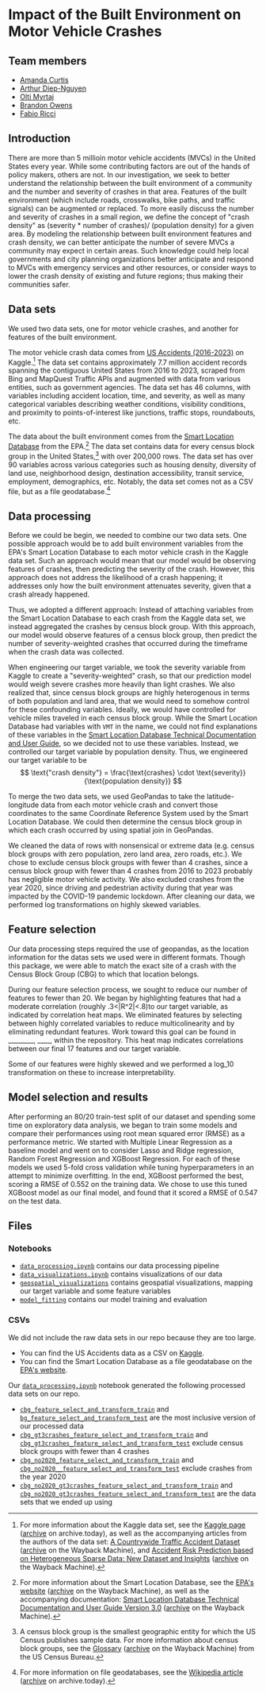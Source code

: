 # Impact of the Built Environment on Motor Vehicle Crashes

## Team members

- [Amanda Curtis](https://github.com/Arcturus816)
- [Arthur Diep-Nguyen](https://github.com/adn1995)
- [Olti Myrtaj](https://github.com/oltimyrtaj)
- [Brandon Owens](https://github.com/Brandon-Owens)
- [Fabio Ricci](https://github.com/HAL9009MATH)

## Introduction
There are more than 5 millioin motor vehicle accidents (MVCs) in the United States every year. While some contributing factors are out of the hands of policy makers, others are not. In our investigation, we seek to better understand the relationship between the built environment of a community and the number and severity of crashes in that area. Features of the built environment (which include roads, crosswalks, bike paths, and traffic signals) can be augmented or replaced. To more easily discuss the number and severity of crashes in a small region, we define the concept of "crash density" as (severity * number of crashes)/ (population density) for a given area. By modeling the relationship between built environment features and crash density, we can better anticipate the number of severe MVCs a community may expect in certain areas. Such knowledge could help local governments and city planning organizations better anticipate and respond to MVCs with emergency services and other resources, or consider ways to lower the crash density of existing and future regions; thus making their communities safer.

## Data sets

We used two data sets, one for motor vehicle crashes, and another for features
of the built environment.

The motor vehicle crash data comes from [US Accidents (2016-2023)](https://www.kaggle.com/datasets/sobhanmoosavi/us-accidents)
on Kaggle.[^kaggle]
The data set contains approximately 7.7 million accident records spanning the
contiguous United States from 2016 to 2023, scraped from Bing and MapQuest
Traffic APIs and augmented with data from various entities, such as government
agencies.
The data set has 46 columns, with variables including accident location, time,
and severity, as well as many categorical variables describing weather
conditions, visibility conditions, and proximity to points-of-interest like
junctions, traffic stops, roundabouts, etc.

[^kaggle]: For more information about the Kaggle data set, see the
  [Kaggle page](https://www.kaggle.com/datasets/sobhanmoosavi/us-accidents)
  ([archive](https://archive.today/2025.04.21-223913/https://www.kaggle.com/datasets/sobhanmoosavi/us-accidents)
  on archive.today), as well as the accompanying articles from the authors of
  the data set:
  [A Countrywide Traffic Accident Dataset](https://arxiv.org/abs/1906.05409)
  ([archive](https://web.archive.org/web/20250321054247/https://arxiv.org/pdf/1906.05409)
  on the Wayback Machine),
  and
  [Accident Risk Prediction based on Heterogeneous Sparse Data: New Dataset and Insights](https://arxiv.org/abs/1909.09638)
  ([archive](https://web.archive.org/web/20250224100248/https://arxiv.org/pdf/1909.09638)
  on the Wayback Machine).

The data about the built environment comes from the [Smart Location Database](https://www.epa.gov/smartgrowth/smart-location-mapping)
from the EPA.[^epa]
The data set contains data for every census block group in the United States,[^cbg]
with over 200,000 rows.
The data set has over 90 variables across various categories such as housing
density, diversity of land use, neighborhood design, destination accessibility,
transit service, employment, demographics, etc.
Notably, the data set comes not as a CSV file, but as a file geodatabase.[^gdb]

[^epa]: For more information about the Smart Location Database, see the
  [EPA's website](https://www.epa.gov/smartgrowth/smart-location-mapping)
  ([archive](https://web.archive.org/web/20250412100204/https://www.epa.gov/smartgrowth/smart-location-mapping)
  on the Wayback Machine), as well as the accompanying documentation:
  [Smart Location Database Technical Documentation and User Guide Version 3.0](https://www.epa.gov/system/files/documents/2023-10/epa_sld_3.0_technicaldocumentationuserguide_may2021_0.pdf)
  ([archive](https://web.archive.org/web/20250412095056/https://www.epa.gov/system/files/documents/2023-10/epa_sld_3.0_technicaldocumentationuserguide_may2021_0.pdf) on the Wayback Machine).

[^cbg]: A census block group is the smallest geographic entity for which the
  US Census publishes sample data.
  For more information about census block groups, see the [Glossary](https://www.census.gov/programs-surveys/geography/about/glossary.html)
  ([archive](https://web.archive.org/web/20250421225546/https://www.census.gov/programs-surveys/geography/about/glossary.html)
  on the Wayback Machine) from the US Census Bureau.

[^gdb]: For more information on file geodatabases, see the
[Wikipedia article](https://en.wikipedia.org/wiki/Geodatabase_(Esri))
([archive](https://archive.today/2025.04.21-230032/https://en.wikipedia.org/wiki/Geodatabase_(Esri)) on archive.today).

## Data processing

Before we could be begin, we needed to combine our two data sets.
One possible approach would be to add built environment variables from the
EPA's Smart Location Database to each motor vehicle crash in the Kaggle data set.
Such an approach would mean that our model would be observing features
of crashes, then predicting the severity of the crash.
However, this approach does not address the likelihood of a crash happening;
it addresses only how the built environment attenuates severity, given that a
crash already happened.

Thus, we adopted a different approach:
Instead of attaching variables from the Smart Location Database to each crash
from the Kaggle data set, we instead aggregated the crashes by census block group.
With this approach, our model would observe features of a census block group,
then predict the number of severity-weighted crashes that occurred during the
timeframe when the crash data was collected.

When engineering our target variable, we took the severity variable from Kaggle
to create a "severity-weighted" crash, so that our prediction model would
weigh severe crashes more heavily than light crashes.
We also realized that, since census block groups are highly heterogenous in
terms of both population and land area, that we would need to somehow control
for these confounding variables.
Ideally, we would have controlled for vehicle miles traveled in each census block group.
While the Smart Location Database had variables with `VMT` in the name, we
could not find explanations of these variables in the
[Smart Location Database Technical Documentation and User Guide](https://www.epa.gov/system/files/documents/2023-10/epa_sld_3.0_technicaldocumentationuserguide_may2021_0.pdf),
so we decided not to use these variables.
Instead, we controlled our target variable by population density.
Thus, we engineered our target variable to be
$$
\text{"crash density"} =
\frac{\text{crashes} \cdot \text{severity}}{\text{population density}}
$$

To merge the two data sets, we used GeoPandas to take the latitude-longitude data
from each motor vehicle crash and convert those coordinates to the same
Coordinate Reference System used by the Smart Location Database.
We could then determine the census block group in which each crash occurred by
using spatial join in GeoPandas.

We cleaned the data of rows with nonsensical or extreme data
(e.g. census block groups with zero population, zero land area, zero roads, etc.).
We chose to exclude census block groups with fewer than 4 crashes, since a
census block group with fewer than 4 crashes from 2016 to 2023 probably has
negligible motor vehicle activity.
We also excluded crashes from the year 2020, since driving and pedestrian
activity during that year was impacted by the COVID-19 pandemic lockdown.
After cleaning our data, we performed log transformations on highly skewed
variables.

## Feature selection

Our data processing steps required the use of geopandas, as the location information for the datas sets we used were in different formats. Though this package, we were able to match the exact site of a crash with the Census Block Group (CBG) to which that location belongs. 

During our feature selection process, we sought to reduce our number of features to fewer than 20. We began by highlighting features that had a moderate correlation (roughly .3<|R^2|<.8)to our target variable, as indicated by correlation heat maps. We eliminated features by selecting between highly correlated variables to reduce multicolinearity and by eliminating redundant features. Work toward this goal can be found in ________, ____, within the repository.
This heat map indicates correlations between our final 17 features and our target variable. 

Some of our features were highly skewed and we performed a log_10 transformation on these to increase interpretability. 

## Model selection and results
After performing an 80/20 train-test split of our dataset and spending some time on exploratory data analysis, we began to train some models and compare their performances using root mean squared error (RMSE) as a performance metric. We started with Multiple Linear Regression as a baseline model and went on to consider Lasso and Ridge regression, Random Forest Regression and XGBoost Regression. For each of these models we used 5-fold cross validation while tuning hyperparameters in an attempt to minimize overfitting. In the end, XGBoost performed the best, scoring a RMSE of 0.552 on the training data. We chose to use this tuned XGBoost model as our final model, and found that it scored a RMSE of 0.547 on the test data.  

## Files

### Notebooks

- [`data_processing.ipynb`](https://github.com/Arcturus816/Impact-of-Built-Environment/blob/main/code/data-processing.ipynb) contains our data processing pipeline
- [`data_visualizations.ipynb`](https://github.com/Arcturus816/Impact-of-Built-Environment/blob/main/code/data_visualizations.ipynb) contains visualizations of our data
- [`geospatial_visualizations`](https://github.com/Arcturus816/Impact-of-Built-Environment/blob/main/code/geospatial_visualizations.ipynb) contains geospatial visualizations, mapping our target variable and some feature variables
- [`model_fitting`](https://github.com/Arcturus816/Impact-of-Built-Environment/blob/main/code/model_fitting.ipynb) contains our model training and evaluation

### CSVs

We did not include the raw data sets in our repo because they are too large.
- You can find the US Accidents data as a CSV on [Kaggle](https://www.kaggle.com/datasets/sobhanmoosavi/us-accidents).
- You can find the Smart Location Database as a file geodatabase on the [EPA's website](https://www.epa.gov/smartgrowth/smart-location-mapping).

Our [`data_processing.ipynb`](https://github.com/Arcturus816/Impact-of-Built-Environment/blob/main/code/data-processing.ipynb)
notebook generated the following processed data sets on our repo.
- [`cbg_feature_select_and_transform_train`](https://github.com/Arcturus816/Impact-of-Built-Environment/blob/main/data/processed/CSVs/cbg_feature_select_and_transform_train.csv) and [`bg_feature_select_and_transform_test`](https://github.com/Arcturus816/Impact-of-Built-Environment/blob/main/data/processed/CSVs/cbg_feature_select_and_transform_test.csv) are the most inclusive version of our processed data
- [`cbg_gt3crashes_feature_select_and_transform_train`](https://github.com/Arcturus816/Impact-of-Built-Environment/blob/main/data/processed/CSVs/cbg_gt3crashes_feature_select_and_transform_train.csv) and [`cbg_gt3crashes_feature_select_and_transform_test`](https://github.com/Arcturus816/Impact-of-Built-Environment/blob/main/data/processed/CSVs/cbg_gt3crashes_feature_select_and_transform_test.csv) exclude census block groups with fewer than 4 crashes
- [`cbg_no2020_feature_select_and_transform_train`](https://github.com/Arcturus816/Impact-of-Built-Environment/blob/main/data/processed/CSVs/cbg_no2020_feature_select_and_transform_train.csv) and [`cbg_no2020__feature_select_and_transform_test`](https://github.com/Arcturus816/Impact-of-Built-Environment/blob/main/data/processed/CSVs/cbg_no2020__feature_select_and_transform_test.csv) exclude crashes from the year 2020
- [`cbg_no2020_gt3crashes_feature_select_and_transform_train`](https://github.com/Arcturus816/Impact-of-Built-Environment/blob/main/data/processed/CSVs/cbg_no2020_gt3crashes_feature_select_and_transform_train.csv) and [`cbg_no2020_gt3crashes_feature_select_and_transform_test`](https://github.com/Arcturus816/Impact-of-Built-Environment/blob/main/data/processed/CSVs/cbg_no2020_gt3crashes_feature_select_and_transform_test.csv) are the data sets that we ended up using
